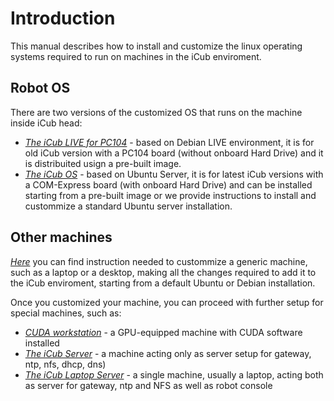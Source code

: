 # Introduction

This manual describes how to install and customize the linux operating systems required to run on machines in the iCub enviroment.

## Robot OS

There are two versions of the customized OS that runs on the machine inside iCub head:

- [_The iCub LIVE for PC104_](./pc104/icub-live.md) - based on Debian LIVE environment, it is for old iCub version with a PC104 board (without onboard Hard Drive) and it is distribuited usign a pre-built image.
- [_The iCub OS_](./icubos/icubos.md) - based on Ubuntu Server, it is for latest iCub versions with a COM-Express board (with onboard Hard Drive) and can be installed starting from a pre-built image or we provide instructions to install and custommize a standard Ubuntu server installation.

## Other machines

[_Here_](./other-machines/generic-machine.md) you can find instruction needed to custommize a generic machine, such as a laptop or a desktop, making all the changes required to add it to the iCub enviroment, starting from a default Ubuntu or Debian installation.

Once you customized your machine, you can proceed with further setup for special machines, such as:

- [_CUDA workstation_](./other-machines/cuda-workstation.md) - a GPU-equipped machine with CUDA software installed
- [_The iCub Server_](./other-machines/icub-server-from-scratch.md) - a machine acting only as server setup for gateway, ntp, nfs, dhcp, dns)
- [_The iCub Laptop Server_](./other-machines/icub-server-laptop.md) - a single machine, usually a laptop, acting both as server for gateway, ntp and NFS as well as robot console
